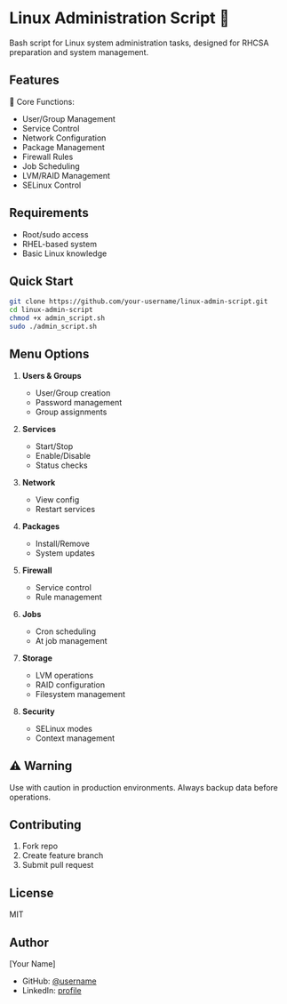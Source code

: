 # Linux Administration Script 🐧

Bash script for Linux system administration tasks, designed for RHCSA preparation and system management.

## Features

🔧 Core Functions:
- User/Group Management
- Service Control
- Network Configuration
- Package Management
- Firewall Rules
- Job Scheduling
- LVM/RAID Management
- SELinux Control

## Requirements
- Root/sudo access
- RHEL-based system
- Basic Linux knowledge

## Quick Start
```bash
git clone https://github.com/your-username/linux-admin-script.git
cd linux-admin-script
chmod +x admin_script.sh
sudo ./admin_script.sh
```

## Menu Options

1. **Users & Groups**
   - User/Group creation
   - Password management
   - Group assignments

2. **Services**
   - Start/Stop
   - Enable/Disable
   - Status checks

3. **Network**
   - View config
   - Restart services

4. **Packages**
   - Install/Remove
   - System updates

5. **Firewall**
   - Service control
   - Rule management

6. **Jobs**
   - Cron scheduling
   - At job management

7. **Storage**
   - LVM operations
   - RAID configuration
   - Filesystem management

8. **Security**
   - SELinux modes
   - Context management

## ⚠️ Warning
Use with caution in production environments. Always backup data before operations.

## Contributing
1. Fork repo
2. Create feature branch
3. Submit pull request

## License
MIT

## Author
[Your Name]
- GitHub: [@username](https://github.com/username)
- LinkedIn: [profile](https://linkedin.com/in/username)
